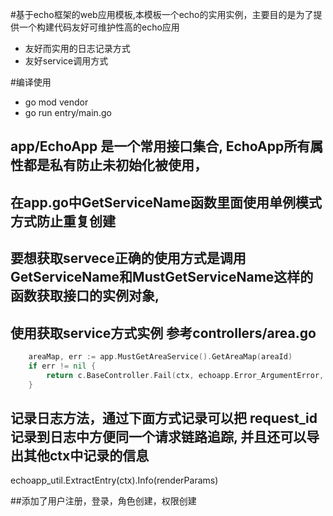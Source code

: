 #基于echo框架的web应用模板,本模板一个echo的实用实例，主要目的是为了提供一个构建代码友好可维护性高的echo应用
- 友好而实用的日志记录方式
- 友好service调用方式

#编译使用
- go mod vendor
- go run entry/main.go

## app/EchoApp 是一个常用接口集合, EchoApp所有属性都是私有防止未初始化被使用，
## 在app.go中GetServiceName函数里面使用单例模式方式防止重复创建
## 要想获取servece正确的使用方式是调用GetServiceName和MustGetServiceName这样的函数获取接口的实例对象,
## 使用获取service方式实例 参考controllers/area.go
```go
	areaMap, err := app.MustGetAreaService().GetAreaMap(areaId)
	if err != nil {
		return c.BaseController.Fail(ctx, echoapp.Error_ArgumentError, "", err)
	}
```

## 记录日志方法，通过下面方式记录可以把 request_id 记录到日志中方便同一个请求链路追踪, 并且还可以导出其他ctx中记录的信息
echoapp_util.ExtractEntry(ctx).Info(renderParams)

##添加了用户注册，登录，角色创建，权限创建
